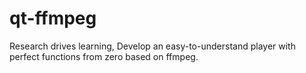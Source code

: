 # qt-ffmpeg
 Research drives learning, Develop an easy-to-understand player with perfect functions from zero based on ffmpeg.
